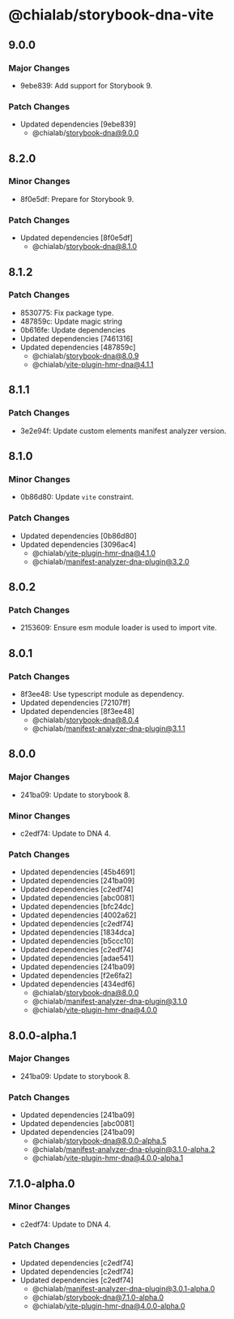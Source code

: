 # @chialab/storybook-dna-vite

## 9.0.0

### Major Changes

- 9ebe839: Add support for Storybook 9.

### Patch Changes

- Updated dependencies [9ebe839]
  - @chialab/storybook-dna@9.0.0

## 8.2.0

### Minor Changes

- 8f0e5df: Prepare for Storybook 9.

### Patch Changes

- Updated dependencies [8f0e5df]
  - @chialab/storybook-dna@8.1.0

## 8.1.2

### Patch Changes

- 8530775: Fix package type.
- 487859c: Update magic string
- 0b616fe: Update dependencies
- Updated dependencies [7461316]
- Updated dependencies [487859c]
  - @chialab/storybook-dna@8.0.9
  - @chialab/vite-plugin-hmr-dna@4.1.1

## 8.1.1

### Patch Changes

- 3e2e94f: Update custom elements manifest analyzer version.

## 8.1.0

### Minor Changes

- 0b86d80: Update `vite` constraint.

### Patch Changes

- Updated dependencies [0b86d80]
- Updated dependencies [3096ac4]
  - @chialab/vite-plugin-hmr-dna@4.1.0
  - @chialab/manifest-analyzer-dna-plugin@3.2.0

## 8.0.2

### Patch Changes

- 2153609: Ensure esm module loader is used to import vite.

## 8.0.1

### Patch Changes

- 8f3ee48: Use typescript module as dependency.
- Updated dependencies [72107ff]
- Updated dependencies [8f3ee48]
  - @chialab/storybook-dna@8.0.4
  - @chialab/manifest-analyzer-dna-plugin@3.1.1

## 8.0.0

### Major Changes

- 241ba09: Update to storybook 8.

### Minor Changes

- c2edf74: Update to DNA 4.

### Patch Changes

- Updated dependencies [45b4691]
- Updated dependencies [241ba09]
- Updated dependencies [c2edf74]
- Updated dependencies [abc0081]
- Updated dependencies [bfc24dc]
- Updated dependencies [4002a62]
- Updated dependencies [c2edf74]
- Updated dependencies [1834dca]
- Updated dependencies [b5ccc10]
- Updated dependencies [c2edf74]
- Updated dependencies [adae541]
- Updated dependencies [241ba09]
- Updated dependencies [f2e6fa2]
- Updated dependencies [434edf6]
  - @chialab/storybook-dna@8.0.0
  - @chialab/manifest-analyzer-dna-plugin@3.1.0
  - @chialab/vite-plugin-hmr-dna@4.0.0

## 8.0.0-alpha.1

### Major Changes

- 241ba09: Update to storybook 8.

### Patch Changes

- Updated dependencies [241ba09]
- Updated dependencies [abc0081]
- Updated dependencies [241ba09]
  - @chialab/storybook-dna@8.0.0-alpha.5
  - @chialab/manifest-analyzer-dna-plugin@3.1.0-alpha.2
  - @chialab/vite-plugin-hmr-dna@4.0.0-alpha.1

## 7.1.0-alpha.0

### Minor Changes

- c2edf74: Update to DNA 4.

### Patch Changes

- Updated dependencies [c2edf74]
- Updated dependencies [c2edf74]
- Updated dependencies [c2edf74]
  - @chialab/manifest-analyzer-dna-plugin@3.0.1-alpha.0
  - @chialab/storybook-dna@7.1.0-alpha.0
  - @chialab/vite-plugin-hmr-dna@4.0.0-alpha.0
